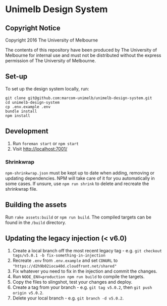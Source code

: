 # Unimelb Design System

## Copyright Notice
Copyright 2016 The University of Melbourne

The contents of this repository have been produced by The University of Melbourne for internal use and must not be distributed without the express permission of The University of Melbourne.

## Set-up
To set up the design system locally, run:

```
git clone git@github.com:marcom-unimelb/unimelb-design-system.git
cd unimelb-design-system
cp .env.example .env
bundle install
npm install
```

## Development
1. Run `foreman start` or `npm start`
2. Visit [http://localhost:7001/](http://localhost:7001/)

### Shrinkwrap
`npm-shrinkwrap.json` must be kept up to date when adding, removing or updating dependencies. NPM will take care of it for you automatically in some cases. If unsure, use `npm run shrink` to delete and recreate the shrinkwrap file.

## Building the assets
Run `rake assets:build` or `npm run build`. The compiled targets can be found in the `/build` directory.

## Updating the legacy injection (< v6.0)
1. Create a local branch off the most recent legacy tag - e.g. `git checkout tags/v5.0.1 -b fix-something-in-injection`
2. Recreate `.env` from `.env.example` and set `CDNURL` to `"https://d2h9b02ioca40d.cloudfront.net/shared"`
3. Fix whatever you need to fix in the injection and commit the changes.
4. Run `NODE_ENV=production npm run build` to compile the targets.
5. Copy the files to slingshot, test your changes and deploy.
6. Create a tag from your branch - e.g. `git tag v5.0.2`, then `git push origin v5.0.2`.
7. Delete your local branch - e.g. `git branch -d v5.0.2`.
